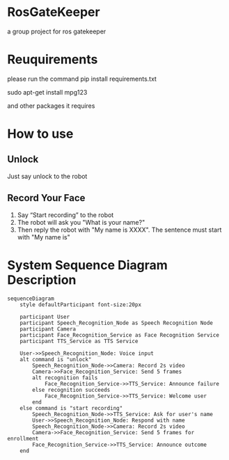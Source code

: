 # RosGateKeeper
a group project for ros gatekeeper

# Reuquirements
please run the command
pip install requirements.txt

sudo apt-get install mpg123 

and other packages it requires

# How to use
## Unlock
Just say unlock to the robot

## Record Your Face
1. Say “Start recording” to the robot
2. The robot will ask you "What is your name?"
3. Then reply the robot with "My name is XXXX". The sentence must start with "My name is"



# System Sequence Diagram Description
```mermaid
sequenceDiagram
    style defaultParticipant font-size:20px

    participant User
    participant Speech_Recognition_Node as Speech Recognition Node
    participant Camera
    participant Face_Recognition_Service as Face Recognition Service
    participant TTS_Service as TTS Service

    User->>Speech_Recognition_Node: Voice input
    alt command is "unlock"
        Speech_Recognition_Node->>Camera: Record 2s video
        Camera->>Face_Recognition_Service: Send 5 frames
        alt recognition fails
            Face_Recognition_Service->>TTS_Service: Announce failure
        else recognition succeeds
            Face_Recognition_Service->>TTS_Service: Welcome user
        end
    else command is "start recording"
        Speech_Recognition_Node->>TTS_Service: Ask for user's name
        User->>Speech_Recognition_Node: Respond with name
        Speech_Recognition_Node->>Camera: Record 2s video
        Camera->>Face_Recognition_Service: Send 5 frames for enrollment
        Face_Recognition_Service->>TTS_Service: Announce outcome
    end

